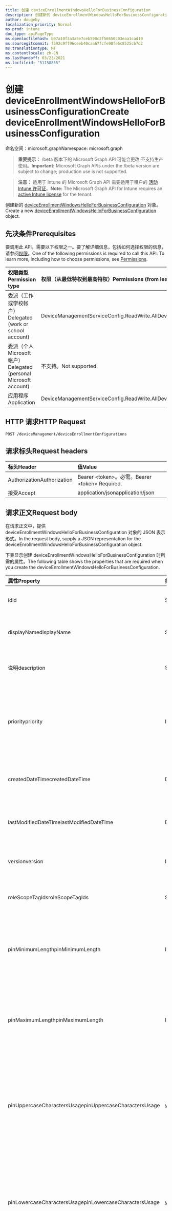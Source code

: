 ```yaml
---
title: 创建 deviceEnrollmentWindowsHelloForBusinessConfiguration
description: 创建新的 deviceEnrollmentWindowsHelloForBusinessConfiguration 对象。
author: dougeby
localization_priority: Normal
ms.prod: intune
doc_type: apiPageType
ms.openlocfilehash: b07a10f3a3a5e7ceb590c2f56650c03eaa1cad10
ms.sourcegitcommit: f592c9ff96ceeb40caa67fcfe90fe6c8525cb7d2
ms.translationtype: MT
ms.contentlocale: zh-CN
ms.lasthandoff: 03/23/2021
ms.locfileid: "51158855"
---
```

# <a name="create-deviceenrollmentwindowshelloforbusinessconfiguration"></a><span data-ttu-id="a9fea-103">创建 deviceEnrollmentWindowsHelloForBusinessConfiguration</span><span class="sxs-lookup"><span data-stu-id="a9fea-103">Create deviceEnrollmentWindowsHelloForBusinessConfiguration</span></span>

<span data-ttu-id="a9fea-104">命名空间：microsoft.graph</span><span class="sxs-lookup"><span data-stu-id="a9fea-104">Namespace: microsoft.graph</span></span>

> <span data-ttu-id="a9fea-105">**重要提示：** /beta 版本下的 Microsoft Graph API 可能会更改;不支持生产使用。</span><span class="sxs-lookup"><span data-stu-id="a9fea-105">**Important:** Microsoft Graph APIs under the /beta version are subject to change; production use is not supported.</span></span>

> <span data-ttu-id="a9fea-106">**注意：** 适用于 Intune 的 Microsoft Graph API 需要适用于租户的 [活动 Intune 许可证](https://go.microsoft.com/fwlink/?linkid=839381)。</span><span class="sxs-lookup"><span data-stu-id="a9fea-106">**Note:** The Microsoft Graph API for Intune requires an [active Intune license](https://go.microsoft.com/fwlink/?linkid=839381) for the tenant.</span></span>

<span data-ttu-id="a9fea-107">创建新的 [deviceEnrollmentWindowsHelloForBusinessConfiguration](../resources/intune-onboarding-deviceenrollmentwindowshelloforbusinessconfiguration.md) 对象。</span><span class="sxs-lookup"><span data-stu-id="a9fea-107">Create a new [deviceEnrollmentWindowsHelloForBusinessConfiguration](../resources/intune-onboarding-deviceenrollmentwindowshelloforbusinessconfiguration.md) object.</span></span>

## <a name="prerequisites"></a><span data-ttu-id="a9fea-108">先决条件</span><span class="sxs-lookup"><span data-stu-id="a9fea-108">Prerequisites</span></span>
<span data-ttu-id="a9fea-p101">要调用此 API，需要以下权限之一。要了解详细信息，包括如何选择权限的信息，请参阅[权限](/graph/permissions-reference)。</span><span class="sxs-lookup"><span data-stu-id="a9fea-p101">One of the following permissions is required to call this API. To learn more, including how to choose permissions, see [Permissions](/graph/permissions-reference).</span></span>

|<span data-ttu-id="a9fea-111">权限类型</span><span class="sxs-lookup"><span data-stu-id="a9fea-111">Permission type</span></span>|<span data-ttu-id="a9fea-112">权限（从最低特权到最高特权）</span><span class="sxs-lookup"><span data-stu-id="a9fea-112">Permissions (from least to most privileged)</span></span>|
|:---|:---|
|<span data-ttu-id="a9fea-113">委派（工作或学校帐户）</span><span class="sxs-lookup"><span data-stu-id="a9fea-113">Delegated (work or school account)</span></span>|<span data-ttu-id="a9fea-114">DeviceManagementServiceConfig.ReadWrite.All</span><span class="sxs-lookup"><span data-stu-id="a9fea-114">DeviceManagementServiceConfig.ReadWrite.All</span></span>|
|<span data-ttu-id="a9fea-115">委派（个人 Microsoft 帐户）</span><span class="sxs-lookup"><span data-stu-id="a9fea-115">Delegated (personal Microsoft account)</span></span>|<span data-ttu-id="a9fea-116">不支持。</span><span class="sxs-lookup"><span data-stu-id="a9fea-116">Not supported.</span></span>|
|<span data-ttu-id="a9fea-117">应用程序</span><span class="sxs-lookup"><span data-stu-id="a9fea-117">Application</span></span>|<span data-ttu-id="a9fea-118">DeviceManagementServiceConfig.ReadWrite.All</span><span class="sxs-lookup"><span data-stu-id="a9fea-118">DeviceManagementServiceConfig.ReadWrite.All</span></span>|

## <a name="http-request"></a><span data-ttu-id="a9fea-119">HTTP 请求</span><span class="sxs-lookup"><span data-stu-id="a9fea-119">HTTP Request</span></span>
<!-- {
  "blockType": "ignored"
}
-->
``` http
POST /deviceManagement/deviceEnrollmentConfigurations
```

## <a name="request-headers"></a><span data-ttu-id="a9fea-120">请求标头</span><span class="sxs-lookup"><span data-stu-id="a9fea-120">Request headers</span></span>
|<span data-ttu-id="a9fea-121">标头</span><span class="sxs-lookup"><span data-stu-id="a9fea-121">Header</span></span>|<span data-ttu-id="a9fea-122">值</span><span class="sxs-lookup"><span data-stu-id="a9fea-122">Value</span></span>|
|:---|:---|
|<span data-ttu-id="a9fea-123">Authorization</span><span class="sxs-lookup"><span data-stu-id="a9fea-123">Authorization</span></span>|<span data-ttu-id="a9fea-124">Bearer &lt;token&gt;。必需。</span><span class="sxs-lookup"><span data-stu-id="a9fea-124">Bearer &lt;token&gt; Required.</span></span>|
|<span data-ttu-id="a9fea-125">接受</span><span class="sxs-lookup"><span data-stu-id="a9fea-125">Accept</span></span>|<span data-ttu-id="a9fea-126">application/json</span><span class="sxs-lookup"><span data-stu-id="a9fea-126">application/json</span></span>|

## <a name="request-body"></a><span data-ttu-id="a9fea-127">请求正文</span><span class="sxs-lookup"><span data-stu-id="a9fea-127">Request body</span></span>
<span data-ttu-id="a9fea-128">在请求正文中，提供 deviceEnrollmentWindowsHelloForBusinessConfiguration 对象的 JSON 表示形式。</span><span class="sxs-lookup"><span data-stu-id="a9fea-128">In the request body, supply a JSON representation for the deviceEnrollmentWindowsHelloForBusinessConfiguration object.</span></span>

<span data-ttu-id="a9fea-129">下表显示创建 deviceEnrollmentWindowsHelloForBusinessConfiguration 时所需的属性。</span><span class="sxs-lookup"><span data-stu-id="a9fea-129">The following table shows the properties that are required when you create the deviceEnrollmentWindowsHelloForBusinessConfiguration.</span></span>

|<span data-ttu-id="a9fea-130">属性</span><span class="sxs-lookup"><span data-stu-id="a9fea-130">Property</span></span>|<span data-ttu-id="a9fea-131">类型</span><span class="sxs-lookup"><span data-stu-id="a9fea-131">Type</span></span>|<span data-ttu-id="a9fea-132">说明</span><span class="sxs-lookup"><span data-stu-id="a9fea-132">Description</span></span>|
|:---|:---|:---|
|<span data-ttu-id="a9fea-133">id</span><span class="sxs-lookup"><span data-stu-id="a9fea-133">id</span></span>|<span data-ttu-id="a9fea-134">String</span><span class="sxs-lookup"><span data-stu-id="a9fea-134">String</span></span>|<span data-ttu-id="a9fea-135">帐户的唯一标识符 继承自 [deviceEnrollmentConfiguration](../resources/intune-shared-deviceenrollmentconfiguration.md)</span><span class="sxs-lookup"><span data-stu-id="a9fea-135">Unique Identifier for the account Inherited from [deviceEnrollmentConfiguration](../resources/intune-shared-deviceenrollmentconfiguration.md)</span></span>|
|<span data-ttu-id="a9fea-136">displayName</span><span class="sxs-lookup"><span data-stu-id="a9fea-136">displayName</span></span>|<span data-ttu-id="a9fea-137">String</span><span class="sxs-lookup"><span data-stu-id="a9fea-137">String</span></span>|<span data-ttu-id="a9fea-138">设备显示名称的配置类型 继承自 [deviceEnrollmentConfiguration](../resources/intune-shared-deviceenrollmentconfiguration.md)</span><span class="sxs-lookup"><span data-stu-id="a9fea-138">The display name of the device enrollment configuration Inherited from [deviceEnrollmentConfiguration](../resources/intune-shared-deviceenrollmentconfiguration.md)</span></span>|
|<span data-ttu-id="a9fea-139">说明</span><span class="sxs-lookup"><span data-stu-id="a9fea-139">description</span></span>|<span data-ttu-id="a9fea-140">String</span><span class="sxs-lookup"><span data-stu-id="a9fea-140">String</span></span>|<span data-ttu-id="a9fea-141">设备注册配置的说明 继承自 [deviceEnrollmentConfiguration](../resources/intune-shared-deviceenrollmentconfiguration.md)</span><span class="sxs-lookup"><span data-stu-id="a9fea-141">The description of the device enrollment configuration Inherited from [deviceEnrollmentConfiguration](../resources/intune-shared-deviceenrollmentconfiguration.md)</span></span>|
|<span data-ttu-id="a9fea-142">priority</span><span class="sxs-lookup"><span data-stu-id="a9fea-142">priority</span></span>|<span data-ttu-id="a9fea-143">Int32</span><span class="sxs-lookup"><span data-stu-id="a9fea-143">Int32</span></span>|<span data-ttu-id="a9fea-144">如果用户位于分配了注册配置的多个组中，则使用优先级。</span><span class="sxs-lookup"><span data-stu-id="a9fea-144">Priority is used when a user exists in multiple groups that are assigned enrollment configuration.</span></span> <span data-ttu-id="a9fea-145">用户仅受优先级值最低的配置使用。</span><span class="sxs-lookup"><span data-stu-id="a9fea-145">Users are subject only to the configuration with the lowest priority value.</span></span> <span data-ttu-id="a9fea-146">继承自 [deviceEnrollmentConfiguration](../resources/intune-shared-deviceenrollmentconfiguration.md)</span><span class="sxs-lookup"><span data-stu-id="a9fea-146">Inherited from [deviceEnrollmentConfiguration](../resources/intune-shared-deviceenrollmentconfiguration.md)</span></span>|
|<span data-ttu-id="a9fea-147">createdDateTime</span><span class="sxs-lookup"><span data-stu-id="a9fea-147">createdDateTime</span></span>|<span data-ttu-id="a9fea-148">DateTimeOffset</span><span class="sxs-lookup"><span data-stu-id="a9fea-148">DateTimeOffset</span></span>|<span data-ttu-id="a9fea-149">设备注册配置的创建日期时间（UTC）继承自 [deviceEnrollmentConfiguration](../resources/intune-shared-deviceenrollmentconfiguration.md)</span><span class="sxs-lookup"><span data-stu-id="a9fea-149">Created date time in UTC of the device enrollment configuration Inherited from [deviceEnrollmentConfiguration](../resources/intune-shared-deviceenrollmentconfiguration.md)</span></span>|
|<span data-ttu-id="a9fea-150">lastModifiedDateTime</span><span class="sxs-lookup"><span data-stu-id="a9fea-150">lastModifiedDateTime</span></span>|<span data-ttu-id="a9fea-151">DateTimeOffset</span><span class="sxs-lookup"><span data-stu-id="a9fea-151">DateTimeOffset</span></span>|<span data-ttu-id="a9fea-152">设备注册配置的上次修改日期时间（UTC）继承自 [deviceEnrollmentConfiguration](../resources/intune-shared-deviceenrollmentconfiguration.md)</span><span class="sxs-lookup"><span data-stu-id="a9fea-152">Last modified date time in UTC of the device enrollment configuration Inherited from [deviceEnrollmentConfiguration](../resources/intune-shared-deviceenrollmentconfiguration.md)</span></span>|
|<span data-ttu-id="a9fea-153">version</span><span class="sxs-lookup"><span data-stu-id="a9fea-153">version</span></span>|<span data-ttu-id="a9fea-154">Int32</span><span class="sxs-lookup"><span data-stu-id="a9fea-154">Int32</span></span>|<span data-ttu-id="a9fea-155">设备注册配置的版本 继承自 [deviceEnrollmentConfiguration](../resources/intune-shared-deviceenrollmentconfiguration.md)</span><span class="sxs-lookup"><span data-stu-id="a9fea-155">The version of the device enrollment configuration Inherited from [deviceEnrollmentConfiguration](../resources/intune-shared-deviceenrollmentconfiguration.md)</span></span>|
|<span data-ttu-id="a9fea-156">roleScopeTagIds</span><span class="sxs-lookup"><span data-stu-id="a9fea-156">roleScopeTagIds</span></span>|<span data-ttu-id="a9fea-157">String collection</span><span class="sxs-lookup"><span data-stu-id="a9fea-157">String collection</span></span>|<span data-ttu-id="a9fea-158">注册限制的可选角色范围标记。</span><span class="sxs-lookup"><span data-stu-id="a9fea-158">Optional role scope tags for the enrollment restrictions.</span></span> <span data-ttu-id="a9fea-159">继承自 [deviceEnrollmentConfiguration](../resources/intune-shared-deviceenrollmentconfiguration.md)</span><span class="sxs-lookup"><span data-stu-id="a9fea-159">Inherited from [deviceEnrollmentConfiguration](../resources/intune-shared-deviceenrollmentconfiguration.md)</span></span>|
|<span data-ttu-id="a9fea-160">pinMinimumLength</span><span class="sxs-lookup"><span data-stu-id="a9fea-160">pinMinimumLength</span></span>|<span data-ttu-id="a9fea-161">Int32</span><span class="sxs-lookup"><span data-stu-id="a9fea-161">Int32</span></span>|<span data-ttu-id="a9fea-162">控制 Windows Hello 企业 PIN 所需的最少字符数。</span><span class="sxs-lookup"><span data-stu-id="a9fea-162">Controls the minimum number of characters required for the Windows Hello for Business PIN.</span></span>  <span data-ttu-id="a9fea-163">此值必须介于 4 到 127 之间（包含 4 和 127 之间，并且小于或等于为最大 PIN 设置的值）。</span><span class="sxs-lookup"><span data-stu-id="a9fea-163">This value must be between 4 and 127, inclusive, and less than or equal to the value set for the maximum PIN.</span></span>|
|<span data-ttu-id="a9fea-164">pinMaximumLength</span><span class="sxs-lookup"><span data-stu-id="a9fea-164">pinMaximumLength</span></span>|<span data-ttu-id="a9fea-165">Int32</span><span class="sxs-lookup"><span data-stu-id="a9fea-165">Int32</span></span>|<span data-ttu-id="a9fea-166">控制 Windows Hello 企业 PIN 允许的最大字符数。</span><span class="sxs-lookup"><span data-stu-id="a9fea-166">Controls the maximum number of characters allowed for the Windows Hello for Business PIN.</span></span> <span data-ttu-id="a9fea-167">此值必须介于 4 和 127 之间（包含两者）。</span><span class="sxs-lookup"><span data-stu-id="a9fea-167">This value must be between 4 and 127, inclusive.</span></span> <span data-ttu-id="a9fea-168">此值必须大于或等于为最小 PIN 设置的值。</span><span class="sxs-lookup"><span data-stu-id="a9fea-168">This value must be greater than or equal to the value set for the minimum PIN.</span></span>|
|<span data-ttu-id="a9fea-169">pinUppercaseCharactersUsage</span><span class="sxs-lookup"><span data-stu-id="a9fea-169">pinUppercaseCharactersUsage</span></span>|[<span data-ttu-id="a9fea-170">windowsHelloForBusinessPinUsage</span><span class="sxs-lookup"><span data-stu-id="a9fea-170">windowsHelloForBusinessPinUsage</span></span>](../resources/intune-onboarding-windowshelloforbusinesspinusage.md)|<span data-ttu-id="a9fea-171">控制在 Windows Hello 企业 PIN 中使用大写字母的能力。</span><span class="sxs-lookup"><span data-stu-id="a9fea-171">Controls the ability to use uppercase letters in the Windows Hello for Business PIN.</span></span>  <span data-ttu-id="a9fea-172">Allowed 允许使用大写字母 (大写) ，而 Required 可确保它们存在。</span><span class="sxs-lookup"><span data-stu-id="a9fea-172">Allowed permits the use of uppercase letter(s), whereas Required ensures they are present.</span></span> <span data-ttu-id="a9fea-173">如果设置为"不允许"，则不允许使用大写字母。</span><span class="sxs-lookup"><span data-stu-id="a9fea-173">If set to Not Allowed, uppercase letters will not be permitted.</span></span> <span data-ttu-id="a9fea-174">可取值为：`allowed`、`required`、`disallowed`。</span><span class="sxs-lookup"><span data-stu-id="a9fea-174">Possible values are: `allowed`, `required`, `disallowed`.</span></span>|
|<span data-ttu-id="a9fea-175">pinLowercaseCharactersUsage</span><span class="sxs-lookup"><span data-stu-id="a9fea-175">pinLowercaseCharactersUsage</span></span>|[<span data-ttu-id="a9fea-176">windowsHelloForBusinessPinUsage</span><span class="sxs-lookup"><span data-stu-id="a9fea-176">windowsHelloForBusinessPinUsage</span></span>](../resources/intune-onboarding-windowshelloforbusinesspinusage.md)|<span data-ttu-id="a9fea-177">控制在 Windows Hello 企业 PIN 中使用小写字母的能力。</span><span class="sxs-lookup"><span data-stu-id="a9fea-177">Controls the ability to use lowercase letters in the Windows Hello for Business PIN.</span></span>  <span data-ttu-id="a9fea-178">Allowed 允许使用小写字母 () ，而 Required 可确保它们存在。</span><span class="sxs-lookup"><span data-stu-id="a9fea-178">Allowed permits the use of lowercase letter(s), whereas Required ensures they are present.</span></span> <span data-ttu-id="a9fea-179">如果设置为"不允许"，则不允许使用小写字母。</span><span class="sxs-lookup"><span data-stu-id="a9fea-179">If set to Not Allowed, lowercase letters will not be permitted.</span></span> <span data-ttu-id="a9fea-180">可取值为：`allowed`、`required`、`disallowed`。</span><span class="sxs-lookup"><span data-stu-id="a9fea-180">Possible values are: `allowed`, `required`, `disallowed`.</span></span>|
|<span data-ttu-id="a9fea-181">pinSpecialCharactersUsage</span><span class="sxs-lookup"><span data-stu-id="a9fea-181">pinSpecialCharactersUsage</span></span>|[<span data-ttu-id="a9fea-182">windowsHelloForBusinessPinUsage</span><span class="sxs-lookup"><span data-stu-id="a9fea-182">windowsHelloForBusinessPinUsage</span></span>](../resources/intune-onboarding-windowshelloforbusinesspinusage.md)|<span data-ttu-id="a9fea-183">控制在 Windows Hello 企业 PIN 中使用特殊字符的能力。</span><span class="sxs-lookup"><span data-stu-id="a9fea-183">Controls the ability to use special characters in the Windows Hello for Business PIN.</span></span>  <span data-ttu-id="a9fea-184">允许允许使用特殊字符 (字符) ，而 Required 可确保它们存在。</span><span class="sxs-lookup"><span data-stu-id="a9fea-184">Allowed permits the use of special character(s), whereas Required ensures they are present.</span></span> <span data-ttu-id="a9fea-185">如果设置为"不允许"， (不允许) 特殊字符。</span><span class="sxs-lookup"><span data-stu-id="a9fea-185">If set to Not Allowed, special character(s) will not be permitted.</span></span> <span data-ttu-id="a9fea-186">可取值为：`allowed`、`required`、`disallowed`。</span><span class="sxs-lookup"><span data-stu-id="a9fea-186">Possible values are: `allowed`, `required`, `disallowed`.</span></span>|
|<span data-ttu-id="a9fea-187">state</span><span class="sxs-lookup"><span data-stu-id="a9fea-187">state</span></span>|[<span data-ttu-id="a9fea-188">enablement</span><span class="sxs-lookup"><span data-stu-id="a9fea-188">enablement</span></span>](../resources/intune-shared-enablement.md)|<span data-ttu-id="a9fea-189">控制是否允许为 Windows Hello 企业版本配置设备。</span><span class="sxs-lookup"><span data-stu-id="a9fea-189">Controls whether to allow the device to be configured for Windows Hello for Business.</span></span> <span data-ttu-id="a9fea-190">如果设置为禁用，则用户无法预配 Windows Hello 企业版，除非在加入 Azure Active Directory 的移动电话上（如果需要）。</span><span class="sxs-lookup"><span data-stu-id="a9fea-190">If set to disabled, the user cannot provision Windows Hello for Business except on Azure Active Directory joined mobile phones if otherwise required.</span></span> <span data-ttu-id="a9fea-191">如果设置为"未配置"，Intune 将不会覆盖客户端默认值。</span><span class="sxs-lookup"><span data-stu-id="a9fea-191">If set to Not Configured, Intune will not override client defaults.</span></span> <span data-ttu-id="a9fea-192">可取值为：`notConfigured`、`enabled`、`disabled`。</span><span class="sxs-lookup"><span data-stu-id="a9fea-192">Possible values are: `notConfigured`, `enabled`, `disabled`.</span></span>|
|<span data-ttu-id="a9fea-193">securityDeviceRequired</span><span class="sxs-lookup"><span data-stu-id="a9fea-193">securityDeviceRequired</span></span>|<span data-ttu-id="a9fea-194">Boolean</span><span class="sxs-lookup"><span data-stu-id="a9fea-194">Boolean</span></span>|<span data-ttu-id="a9fea-195">控制是否需要受信任的平台模块 (TPM) 预配 Windows Hello 企业版本。</span><span class="sxs-lookup"><span data-stu-id="a9fea-195">Controls whether to require a Trusted Platform Module (TPM) for provisioning Windows Hello for Business.</span></span> <span data-ttu-id="a9fea-196">TPM 提供了额外的安全优势，因为存储在 TPM 上的数据不能用于其他设备。</span><span class="sxs-lookup"><span data-stu-id="a9fea-196">A TPM provides an additional security benefit in that data stored on it cannot be used on other devices.</span></span> <span data-ttu-id="a9fea-197">如果设置为 False，则所有设备都可以预配 Windows Hello 企业版本，即使没有可用 TPM。</span><span class="sxs-lookup"><span data-stu-id="a9fea-197">If set to False, all devices can provision Windows Hello for Business even if there is not a usable TPM.</span></span>|
|<span data-ttu-id="a9fea-198">unlockWithBiometricsEnabled</span><span class="sxs-lookup"><span data-stu-id="a9fea-198">unlockWithBiometricsEnabled</span></span>|<span data-ttu-id="a9fea-199">Boolean</span><span class="sxs-lookup"><span data-stu-id="a9fea-199">Boolean</span></span>|<span data-ttu-id="a9fea-200">控制将生物识别手势（如人脸和指纹）用作 Windows Hello 企业 PIN 的替代方法。</span><span class="sxs-lookup"><span data-stu-id="a9fea-200">Controls the use of biometric gestures, such as face and fingerprint, as an alternative to the Windows Hello for Business PIN.</span></span>  <span data-ttu-id="a9fea-201">如果设置为 False，则不允许生物识别手势。</span><span class="sxs-lookup"><span data-stu-id="a9fea-201">If set to False, biometric gestures are not allowed.</span></span> <span data-ttu-id="a9fea-202">用户仍必须将 PIN 配置为备份，以防发生故障。</span><span class="sxs-lookup"><span data-stu-id="a9fea-202">Users must still configure a PIN as a backup in case of failures.</span></span>|
|<span data-ttu-id="a9fea-203">remotePassportEnabled</span><span class="sxs-lookup"><span data-stu-id="a9fea-203">remotePassportEnabled</span></span>|<span data-ttu-id="a9fea-204">Boolean</span><span class="sxs-lookup"><span data-stu-id="a9fea-204">Boolean</span></span>|<span data-ttu-id="a9fea-205">控制远程 Windows Hello 企业计划的使用。</span><span class="sxs-lookup"><span data-stu-id="a9fea-205">Controls the use of Remote Windows Hello for Business.</span></span> <span data-ttu-id="a9fea-206">远程 Windows Hello 企业版提供可移植的已注册设备用作桌面身份验证配套设备的能力。</span><span class="sxs-lookup"><span data-stu-id="a9fea-206">Remote Windows Hello for Business provides the ability for a portable, registered device to be usable as a companion for desktop authentication.</span></span> <span data-ttu-id="a9fea-207">桌面必须加入 Azure AD，配套设备必须具有 Windows Hello 企业版 PIN。</span><span class="sxs-lookup"><span data-stu-id="a9fea-207">The desktop must be Azure AD joined and the companion device must have a Windows Hello for Business PIN.</span></span>|
|<span data-ttu-id="a9fea-208">pinPreviousBlockCount</span><span class="sxs-lookup"><span data-stu-id="a9fea-208">pinPreviousBlockCount</span></span>|<span data-ttu-id="a9fea-209">Int32</span><span class="sxs-lookup"><span data-stu-id="a9fea-209">Int32</span></span>|<span data-ttu-id="a9fea-210">控制阻止用户使用过去 PIN 的能力。</span><span class="sxs-lookup"><span data-stu-id="a9fea-210">Controls the ability to prevent users from using past PINs.</span></span> <span data-ttu-id="a9fea-211">必须将其设置为 0 到 50（含 0 和 50）之间，并且用户的当前 PIN 包含在该计数中。</span><span class="sxs-lookup"><span data-stu-id="a9fea-211">This must be set between 0 and 50, inclusive, and the current PIN of the user is included in that count.</span></span> <span data-ttu-id="a9fea-212">如果设置为 0，则不存储以前的 PIN。</span><span class="sxs-lookup"><span data-stu-id="a9fea-212">If set to 0, previous PINs are not stored.</span></span> <span data-ttu-id="a9fea-213">PIN 历史记录不会通过 PIN 重置保留。</span><span class="sxs-lookup"><span data-stu-id="a9fea-213">PIN history is not preserved through a PIN reset.</span></span>|
|<span data-ttu-id="a9fea-214">pinExpirationInDays</span><span class="sxs-lookup"><span data-stu-id="a9fea-214">pinExpirationInDays</span></span>|<span data-ttu-id="a9fea-215">Int32</span><span class="sxs-lookup"><span data-stu-id="a9fea-215">Int32</span></span>|<span data-ttu-id="a9fea-216">控制在系统 (PIN 之前) PIN 的时间段（以天表示）。</span><span class="sxs-lookup"><span data-stu-id="a9fea-216">Controls the period of time (in days) that a PIN can be used before the system requires the user to change it.</span></span> <span data-ttu-id="a9fea-217">这必须设置为 0 到 730 之间（包含这两者）。</span><span class="sxs-lookup"><span data-stu-id="a9fea-217">This must be set between 0 and 730, inclusive.</span></span> <span data-ttu-id="a9fea-218">如果设置为 0，则用户的 PIN 永不过期</span><span class="sxs-lookup"><span data-stu-id="a9fea-218">If set to 0, the user's PIN will never expire</span></span>|
|<span data-ttu-id="a9fea-219">enhancedBiometricsState</span><span class="sxs-lookup"><span data-stu-id="a9fea-219">enhancedBiometricsState</span></span>|[<span data-ttu-id="a9fea-220">enablement</span><span class="sxs-lookup"><span data-stu-id="a9fea-220">enablement</span></span>](../resources/intune-shared-enablement.md)|<span data-ttu-id="a9fea-221">控制在支持防欺骗功能的设备上使用反欺骗功能进行面部识别的能力。</span><span class="sxs-lookup"><span data-stu-id="a9fea-221">Controls the ability to use the anti-spoofing features for facial recognition on devices which support it.</span></span> <span data-ttu-id="a9fea-222">如果设置为禁用，则不允许使用反欺骗功能。</span><span class="sxs-lookup"><span data-stu-id="a9fea-222">If set to disabled, anti-spoofing features are not allowed.</span></span> <span data-ttu-id="a9fea-223">如果设置为"未配置"，用户可以选择是否要使用反欺骗。</span><span class="sxs-lookup"><span data-stu-id="a9fea-223">If set to Not Configured, the user can choose whether they want to use anti-spoofing.</span></span> <span data-ttu-id="a9fea-224">可取值为：`notConfigured`、`enabled`、`disabled`。</span><span class="sxs-lookup"><span data-stu-id="a9fea-224">Possible values are: `notConfigured`, `enabled`, `disabled`.</span></span>|
|<span data-ttu-id="a9fea-225">securityKeyForSignIn</span><span class="sxs-lookup"><span data-stu-id="a9fea-225">securityKeyForSignIn</span></span>|[<span data-ttu-id="a9fea-226">enablement</span><span class="sxs-lookup"><span data-stu-id="a9fea-226">enablement</span></span>](../resources/intune-shared-enablement.md)|<span data-ttu-id="a9fea-227">登录安全密钥提供远程打开/关闭 Windows Hello 递归键未配置的容量将采用在 clinet 上完成的配置。</span><span class="sxs-lookup"><span data-stu-id="a9fea-227">Security key for Sign In provides the capacity for remotely turning ON/OFF Windows Hello Sercurity Keyl Not configured will honor configurations done on the clinet.</span></span> <span data-ttu-id="a9fea-228">可取值为：`notConfigured`、`enabled`、`disabled`。</span><span class="sxs-lookup"><span data-stu-id="a9fea-228">Possible values are: `notConfigured`, `enabled`, `disabled`.</span></span>|



## <a name="response"></a><span data-ttu-id="a9fea-229">响应</span><span class="sxs-lookup"><span data-stu-id="a9fea-229">Response</span></span>
<span data-ttu-id="a9fea-230">如果成功，此方法将在响应正文中返回 `201 Created` 响应代码和 [deviceEnrollmentWindowsHelloForBusinessConfiguration](../resources/intune-onboarding-deviceenrollmentwindowshelloforbusinessconfiguration.md) 对象。</span><span class="sxs-lookup"><span data-stu-id="a9fea-230">If successful, this method returns a `201 Created` response code and a [deviceEnrollmentWindowsHelloForBusinessConfiguration](../resources/intune-onboarding-deviceenrollmentwindowshelloforbusinessconfiguration.md) object in the response body.</span></span>

## <a name="example"></a><span data-ttu-id="a9fea-231">示例</span><span class="sxs-lookup"><span data-stu-id="a9fea-231">Example</span></span>

### <a name="request"></a><span data-ttu-id="a9fea-232">请求</span><span class="sxs-lookup"><span data-stu-id="a9fea-232">Request</span></span>
<span data-ttu-id="a9fea-233">下面是一个请求示例。</span><span class="sxs-lookup"><span data-stu-id="a9fea-233">Here is an example of the request.</span></span>
``` http
POST https://graph.microsoft.com/beta/deviceManagement/deviceEnrollmentConfigurations
Content-type: application/json
Content-length: 729

{
  "@odata.type": "#microsoft.graph.deviceEnrollmentWindowsHelloForBusinessConfiguration",
  "displayName": "Display Name value",
  "description": "Description value",
  "priority": 8,
  "version": 7,
  "roleScopeTagIds": [
    "Role Scope Tag Ids value"
  ],
  "pinMinimumLength": 0,
  "pinMaximumLength": 0,
  "pinUppercaseCharactersUsage": "required",
  "pinLowercaseCharactersUsage": "required",
  "pinSpecialCharactersUsage": "required",
  "state": "enabled",
  "securityDeviceRequired": true,
  "unlockWithBiometricsEnabled": true,
  "remotePassportEnabled": true,
  "pinPreviousBlockCount": 5,
  "pinExpirationInDays": 3,
  "enhancedBiometricsState": "enabled",
  "securityKeyForSignIn": "enabled"
}
```

### <a name="response"></a><span data-ttu-id="a9fea-234">响应</span><span class="sxs-lookup"><span data-stu-id="a9fea-234">Response</span></span>
<span data-ttu-id="a9fea-p117">下面是一个响应示例。注意：为了简单起见，可能会将此处所示的响应对象截断。将从实际调用中返回所有属性。</span><span class="sxs-lookup"><span data-stu-id="a9fea-p117">Here is an example of the response. Note: The response object shown here may be truncated for brevity. All of the properties will be returned from an actual call.</span></span>
``` http
HTTP/1.1 201 Created
Content-Type: application/json
Content-Length: 901

{
  "@odata.type": "#microsoft.graph.deviceEnrollmentWindowsHelloForBusinessConfiguration",
  "id": "3068e0cd-e0cd-3068-cde0-6830cde06830",
  "displayName": "Display Name value",
  "description": "Description value",
  "priority": 8,
  "createdDateTime": "2017-01-01T00:02:43.5775965-08:00",
  "lastModifiedDateTime": "2017-01-01T00:00:35.1329464-08:00",
  "version": 7,
  "roleScopeTagIds": [
    "Role Scope Tag Ids value"
  ],
  "pinMinimumLength": 0,
  "pinMaximumLength": 0,
  "pinUppercaseCharactersUsage": "required",
  "pinLowercaseCharactersUsage": "required",
  "pinSpecialCharactersUsage": "required",
  "state": "enabled",
  "securityDeviceRequired": true,
  "unlockWithBiometricsEnabled": true,
  "remotePassportEnabled": true,
  "pinPreviousBlockCount": 5,
  "pinExpirationInDays": 3,
  "enhancedBiometricsState": "enabled",
  "securityKeyForSignIn": "enabled"
}
```




